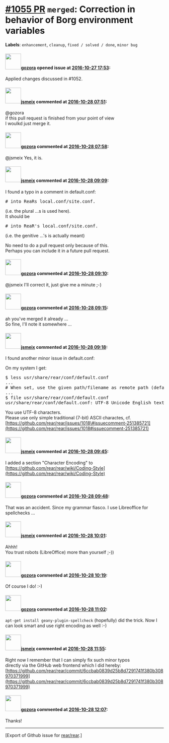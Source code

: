 [\#1055 PR](https://github.com/rear/rear/pull/1055) `merged`: Correction in behavior of Borg environment variables
==================================================================================================================

**Labels**: `enhancement`, `cleanup`, `fixed / solved / done`,
`minor bug`

#### <img src="https://avatars.githubusercontent.com/u/12116358?u=1c5ba9dcee5ca3082f03029a7fbe647efd30eb49&v=4" width="50">[gozora](https://github.com/gozora) opened issue at [2016-10-27 17:53](https://github.com/rear/rear/pull/1055):

Applied changes discussed in \#1052.

#### <img src="https://avatars.githubusercontent.com/u/1788608?u=925fc54e2ce01551392622446ece427f51e2f0ce&v=4" width="50">[jsmeix](https://github.com/jsmeix) commented at [2016-10-28 07:51](https://github.com/rear/rear/pull/1055#issuecomment-256858645):

@gozora  
if this pull request is finished from your point of view  
I woulkd just merge it.

#### <img src="https://avatars.githubusercontent.com/u/12116358?u=1c5ba9dcee5ca3082f03029a7fbe647efd30eb49&v=4" width="50">[gozora](https://github.com/gozora) commented at [2016-10-28 07:58](https://github.com/rear/rear/pull/1055#issuecomment-256859775):

@jsmeix Yes, it is.

#### <img src="https://avatars.githubusercontent.com/u/1788608?u=925fc54e2ce01551392622446ece427f51e2f0ce&v=4" width="50">[jsmeix](https://github.com/jsmeix) commented at [2016-10-28 09:09](https://github.com/rear/rear/pull/1055#issuecomment-256872966):

I found a typo in a comment in default.conf:

<pre>
# into ReaRs local.conf/site.conf.
</pre>

(i.e. the plural ...s is used here).  
It should be

<pre>
# into ReaR's local.conf/site.conf.
</pre>

(i.e. the genitive ...'s is actually meant)

No need to do a pull request only because of this.  
Perhaps you can include it in a future pull request.

#### <img src="https://avatars.githubusercontent.com/u/12116358?u=1c5ba9dcee5ca3082f03029a7fbe647efd30eb49&v=4" width="50">[gozora](https://github.com/gozora) commented at [2016-10-28 09:10](https://github.com/rear/rear/pull/1055#issuecomment-256873165):

@jsmeix I'll correct it, just give me a minute ;-)

#### <img src="https://avatars.githubusercontent.com/u/12116358?u=1c5ba9dcee5ca3082f03029a7fbe647efd30eb49&v=4" width="50">[gozora](https://github.com/gozora) commented at [2016-10-28 09:15](https://github.com/rear/rear/pull/1055#issuecomment-256874086):

ah you've merged it already ...  
So fine, I'll note it somewhere ...

#### <img src="https://avatars.githubusercontent.com/u/1788608?u=925fc54e2ce01551392622446ece427f51e2f0ce&v=4" width="50">[jsmeix](https://github.com/jsmeix) commented at [2016-10-28 09:18](https://github.com/rear/rear/pull/1055#issuecomment-256874628):

I found another minor issue in default.conf:

On my system I get:

<pre>
$ less usr/share/rear/conf/default.conf
...
# When set, use the given path/filename as remote path (default is â200234borgâ200235)
...
$ file usr/share/rear/conf/default.conf
usr/share/rear/conf/default.conf: UTF-8 Unicode English text
</pre>

You use UTF-8 characters.  
Please use only simple traditional (7-bit) ASCII charactes, cf.  
[https://github.com/rear/rear/issues/1018\#issuecomment-251385721](https://github.com/rear/rear/issues/1018#issuecomment-251385721)

#### <img src="https://avatars.githubusercontent.com/u/1788608?u=925fc54e2ce01551392622446ece427f51e2f0ce&v=4" width="50">[jsmeix](https://github.com/jsmeix) commented at [2016-10-28 09:45](https://github.com/rear/rear/pull/1055#issuecomment-256880175):

I added a section "Character Encoding" to  
[https://github.com/rear/rear/wiki/Coding-Style](https://github.com/rear/rear/wiki/Coding-Style)

#### <img src="https://avatars.githubusercontent.com/u/12116358?u=1c5ba9dcee5ca3082f03029a7fbe647efd30eb49&v=4" width="50">[gozora](https://github.com/gozora) commented at [2016-10-28 09:48](https://github.com/rear/rear/pull/1055#issuecomment-256880805):

That was an accident. Since my grammar fiasco. I use Libreoffice for
spellchecks ...

#### <img src="https://avatars.githubusercontent.com/u/1788608?u=925fc54e2ce01551392622446ece427f51e2f0ce&v=4" width="50">[jsmeix](https://github.com/jsmeix) commented at [2016-10-28 10:01](https://github.com/rear/rear/pull/1055#issuecomment-256883240):

Ahhh!  
You trust robots (LibreOffice) more than yourself ;-))

#### <img src="https://avatars.githubusercontent.com/u/12116358?u=1c5ba9dcee5ca3082f03029a7fbe647efd30eb49&v=4" width="50">[gozora](https://github.com/gozora) commented at [2016-10-28 10:19](https://github.com/rear/rear/pull/1055#issuecomment-256886744):

Of course I do! :-)

#### <img src="https://avatars.githubusercontent.com/u/12116358?u=1c5ba9dcee5ca3082f03029a7fbe647efd30eb49&v=4" width="50">[gozora](https://github.com/gozora) commented at [2016-10-28 11:02](https://github.com/rear/rear/pull/1055#issuecomment-256893791):

`apt-get install geany-plugin-spellcheck` (hopefully) did the trick. Now
I can look smart and use right encoding as well :-)

#### <img src="https://avatars.githubusercontent.com/u/1788608?u=925fc54e2ce01551392622446ece427f51e2f0ce&v=4" width="50">[jsmeix](https://github.com/jsmeix) commented at [2016-10-28 11:55](https://github.com/rear/rear/pull/1055#issuecomment-256902174):

Right now I remember that I can simply fix such minor typos  
directly via the GitHub web frontend which I did hereby:  
[https://github.com/rear/rear/commit/6ccbab0839d25b8d7291741f380b308970371999](https://github.com/rear/rear/commit/6ccbab0839d25b8d7291741f380b308970371999)

#### <img src="https://avatars.githubusercontent.com/u/12116358?u=1c5ba9dcee5ca3082f03029a7fbe647efd30eb49&v=4" width="50">[gozora](https://github.com/gozora) commented at [2016-10-28 12:07](https://github.com/rear/rear/pull/1055#issuecomment-256904171):

Thanks!

------------------------------------------------------------------------

\[Export of Github issue for
[rear/rear](https://github.com/rear/rear).\]
